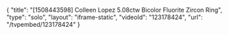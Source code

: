 {
    "title": "[1508443598] Colleen Lopez 5.08ctw Bicolor Fluorite   Zircon Ring",
    "type": "solo",
    "layout": "iframe-static",
    "videoId": "123178424",
    "url": "\/tvpembed\/123178424"
}